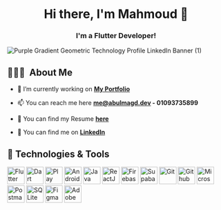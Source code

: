 <h1 align="center">Hi there, I'm Mahmoud 👋</h1>

<h3 align="center"> I'm a Flutter Developer!</h3>

![Purple Gradient Geometric Technology Profile LinkedIn Banner  (1)](https://user-images.githubusercontent.com/88105077/157883808-762a27a1-c1c5-447c-80a1-fb892f511393.png)


## 👨🏻‍💻 &nbsp;About Me

- 🌱 I’m currently working on **[My Portfolio](https://github.com/abalmagd/abalmagd)**

- 📫 You can reach me here **me@abulmagd.dev - 01093735899**

- 📄 You can find my Resume **[here](https://drive.google.com/file/d/14Eecw8MfclHq37hYXDmUAqwm2IxU0mb4/view?usp=drive_link)**

- 🔭 You can find me on **[LinkedIn](https://www.linkedin.com/in/abalmagd/)**

## 🔧 Technologies & Tools
<p align="left">
    <a href="https://flutter.dev" style="text-decoration:none;">
        <img
        src="https://www.vectorlogo.zone/logos/flutterio/flutterio-icon.svg"
        alt="Flutter"
        width="40"
        />
    </a>
    <a href="https://dart.dev" style="text-decoration:none;">
        <img
        src="https://www.vectorlogo.zone/logos/dartlang/dartlang-icon.svg"
        alt="Dart"
        width="40"
        />
    </a>
    <a href="https://play.google.com" style="text-decoration:none;">
      <img
        src="https://www.vectorlogo.zone/logos/google_play/google_play-icon.svg"
        alt="Play Store"
        width="40"
      />
    </a>
  <a href="https://developer.android.com" style="text-decoration:none;">
    <img
      src="https://www.vectorlogo.zone/logos/android/android-icon.svg"
      alt="Android"
      width="40"
    />
  </a>
  <a href="https://www.java.com" style="text-decoration:none;">
    <img
      src="https://www.vectorlogo.zone/logos/java/java-icon.svg"
      alt="Java"
      width="40"
    />
  </a>
  <a href="https://react.dev/" style="text-decoration:none;">
    <img
      src="https://www.vectorlogo.zone/logos/reactjs/reactjs-icon.svg"
      alt="ReactJS"
      width="40"
    />
  </a>
  <a href="https://firebase.google.com/" style="text-decoration:none;">
    <img
      src="https://www.vectorlogo.zone/logos/firebase/firebase-icon.svg"
      alt="Firebase"
      width="40"
    />
  </a>
  <a href="https://supabase.com/" style="text-decoration:none;">
    <img
      src="https://www.vectorlogo.zone/logos/supabase/supabase-icon.svg"
      alt="Supabase"
      width="40"
    />
  </a>
  <a href="https://git-scm.com/" style="text-decoration:none;">
    <img
      src="https://www.vectorlogo.zone/logos/git-scm/git-scm-icon.svg"
      alt="Git"
      width="40"
    />
  </a>
  <a href="https://github.com/" style="text-decoration:none;">
    <img
      src="https://www.vectorlogo.zone/logos/github/github-icon.svg"
      alt="Github"
      width="40"
    />
  </a>
  <a href="https://azure.microsoft.com/en-us/" style="text-decoration:none;">
    <img
      src="https://www.vectorlogo.zone/logos/microsoft_azure/microsoft_azure-icon.svg"
      alt="Microsoft Azure"
      width="40"
    />
  </a>
  <a href="https://postman.com" style="text-decoration:none;">
    <img
      src="https://www.vectorlogo.zone/logos/getpostman/getpostman-icon.svg"
      alt="Postman"
      width="40"
    />
  </a>
  <a href="https://www.sqlite.org/" style="text-decoration:none;">
    <img
      src="https://www.vectorlogo.zone/logos/sqlite/sqlite-icon.svg"
      alt="SQLite"
      width="40"
    />
  </a>
  <a href="https://www.figma.com/" style="text-decoration:none;">
    <img
      src="https://www.vectorlogo.zone/logos/figma/figma-icon.svg"
      alt="Figma"
      width="40"
    />
  </a>
  <a href="https://www.adobe.com/products/xd.html" style="text-decoration:none;">
    <img
      src="https://cdn.worldvectorlogo.com/logos/adobe-xd.svg"
      alt="Adobe XD"
      width="40"
    />
  </a>
</p>
